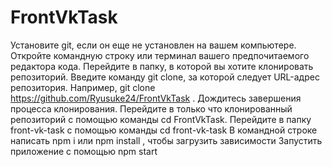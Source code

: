 ﻿# FrontVkTask
Установите git, если он еще не установлен на вашем компьютере.
Откройте командную строку или терминал вашего предпочитаемого редактора кода.
Перейдите в папку, в которой вы хотите клонировать репозиторий.
Введите команду git clone, за которой следует URL-адрес репозитория. Например, git clone https://github.com/Ryusuke24/FrontVkTask .
Дождитесь завершения процесса клонирования.
Перейдите в только что клонированный репозиторий с помощью команды cd FrontVkTask.
Перейдите в папку front-vk-task c помощью команды cd front-vk-task
В командной строке написать npm i или npm install , чтобы загрузить зависимости
Запустить приложение с помощью npm start
